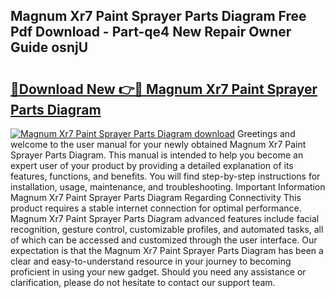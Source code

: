 ## Magnum Xr7 Paint Sprayer Parts Diagram Free Pdf Download - Part-qe4 New Repair Owner Guide osnjU

# <h2><a href="http://dfhmg1e.blite.top/?on=Magnum+Xr7+Paint+Sprayer+Parts+Diagram">🔗Download New 👉🔴 Magnum Xr7 Paint Sprayer Parts Diagram</a></h2>

[![Magnum Xr7 Paint Sprayer Parts Diagram download](https://i.imgur.com/lujVjoI.png)](http://dfhmg1e.blite.top/?on=Magnum+Xr7+Paint+Sprayer+Parts+Diagram)
Greetings and welcome to the user manual for your newly obtained Magnum Xr7 Paint Sprayer Parts Diagram. This manual is intended to help you become an expert user of your product by providing a detailed explanation of its features, functions, and benefits. You will find step-by-step instructions for installation, usage, maintenance, and troubleshooting. Important Information Magnum Xr7 Paint Sprayer Parts Diagram Regarding Connectivity This product requires a stable internet connection for optimal performance. Magnum Xr7 Paint Sprayer Parts Diagram advanced features include facial recognition, gesture control, customizable profiles, and automated tasks, all of which can be accessed and customized through the user interface. Our expectation is that the Magnum Xr7 Paint Sprayer Parts Diagram has been a clear and easy-to-understand resource in your journey to becoming proficient in using your new gadget. Should you need any assistance or clarification, please do not hesitate to contact our support team.

